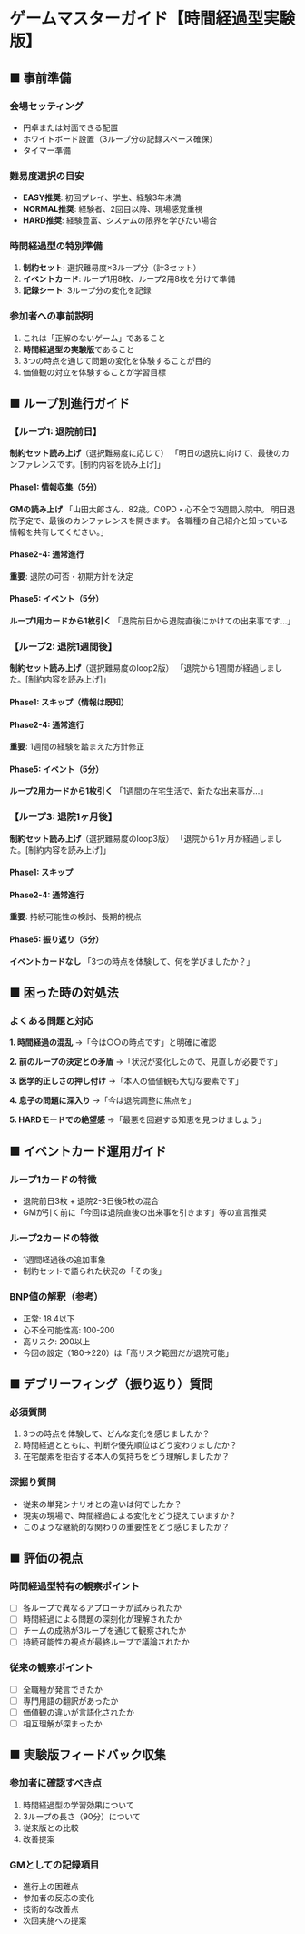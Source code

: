 # ゲームマスターガイド【時間経過型実験版】

## ■ 事前準備

### 会場セッティング
- 円卓または対面できる配置
- ホワイトボード設置（3ループ分の記録スペース確保）
- タイマー準備

### 難易度選択の目安
- **EASY推奨**: 初回プレイ、学生、経験3年未満
- **NORMAL推奨**: 経験者、2回目以降、現場感覚重視
- **HARD推奨**: 経験豊富、システムの限界を学びたい場合

### 時間経過型の特別準備
1. **制約セット**: 選択難易度×3ループ分（計3セット）
2. **イベントカード**: ループ1用8枚、ループ2用8枚を分けて準備
3. **記録シート**: 3ループ分の変化を記録

### 参加者への事前説明
1. これは「正解のないゲーム」であること
2. **時間経過型の実験版**であること
3. 3つの時点を通じて問題の変化を体験することが目的
4. 価値観の対立を体験することが学習目標

## ■ ループ別進行ガイド

### 【ループ1: 退院前日】

**制約セット読み上げ**（選択難易度に応じて）
「明日の退院に向けて、最後のカンファレンスです。[制約内容を読み上げ]」

#### Phase1: 情報収集（5分）
**GMの読み上げ**
「山田太郎さん、82歳。COPD・心不全で3週間入院中。
明日退院予定で、最後のカンファレンスを開きます。
各職種の自己紹介と知っている情報を共有してください。」

#### Phase2-4: 通常進行
**重要**: 退院の可否・初期方針を決定

#### Phase5: イベント（5分）
**ループ1用カードから1枚引く**
「退院前日から退院直後にかけての出来事です...」

### 【ループ2: 退院1週間後】

**制約セット読み上げ**（選択難易度のloop2版）
「退院から1週間が経過しました。[制約内容を読み上げ]」

#### Phase1: スキップ（情報は既知）

#### Phase2-4: 通常進行
**重要**: 1週間の経験を踏まえた方針修正

#### Phase5: イベント（5分）
**ループ2用カードから1枚引く**
「1週間の在宅生活で、新たな出来事が...」

### 【ループ3: 退院1ヶ月後】

**制約セット読み上げ**（選択難易度のloop3版）
「退院から1ヶ月が経過しました。[制約内容を読み上げ]」

#### Phase1: スキップ

#### Phase2-4: 通常進行
**重要**: 持続可能性の検討、長期的視点

#### Phase5: 振り返り（5分）
**イベントカードなし**
「3つの時点を体験して、何を学びましたか？」

## ■ 困った時の対処法

### よくある問題と対応

**1. 時間経過の混乱**
→「今は○○の時点です」と明確に確認

**2. 前のループの決定との矛盾**
→「状況が変化したので、見直しが必要です」

**3. 医学的正しさの押し付け**
→「本人の価値観も大切な要素です」

**4. 息子の問題に深入り**
→「今は退院調整に焦点を」

**5. HARDモードでの絶望感**
→「最悪を回避する知恵を見つけましょう」

## ■ イベントカード運用ガイド

### ループ1カードの特徴
- 退院前日3枚 + 退院2-3日後5枚の混合
- GMが引く前に「今回は退院直後の出来事を引きます」等の宣言推奨

### ループ2カードの特徴
- 1週間経過後の追加事象
- 制約セットで語られた状況の「その後」

### BNP値の解釈（参考）
- 正常: 18.4以下
- 心不全可能性高: 100-200
- 高リスク: 200以上
- 今回の設定（180→220）は「高リスク範囲だが退院可能」

## ■ デブリーフィング（振り返り）質問

### 必須質問
1. 3つの時点を体験して、どんな変化を感じましたか？
2. 時間経過とともに、判断や優先順位はどう変わりましたか？
3. 在宅酸素を拒否する本人の気持ちをどう理解しましたか？

### 深掘り質問
- 従来の単発シナリオとの違いは何でしたか？
- 現実の現場で、時間経過による変化をどう捉えていますか？
- このような継続的な関わりの重要性をどう感じましたか？

## ■ 評価の視点

### 時間経過型特有の観察ポイント
- [ ] 各ループで異なるアプローチが試みられたか
- [ ] 時間経過による問題の深刻化が理解されたか
- [ ] チームの成熟が3ループを通じて観察されたか
- [ ] 持続可能性の視点が最終ループで議論されたか

### 従来の観察ポイント
- [ ] 全職種が発言できたか
- [ ] 専門用語の翻訳があったか
- [ ] 価値観の違いが言語化されたか
- [ ] 相互理解が深まったか

## ■ 実験版フィードバック収集

### 参加者に確認すべき点
1. 時間経過型の学習効果について
2. 3ループの長さ（90分）について
3. 従来版との比較
4. 改善提案

### GMとしての記録項目
- 進行上の困難点
- 参加者の反応の変化
- 技術的な改善点
- 次回実施への提案
